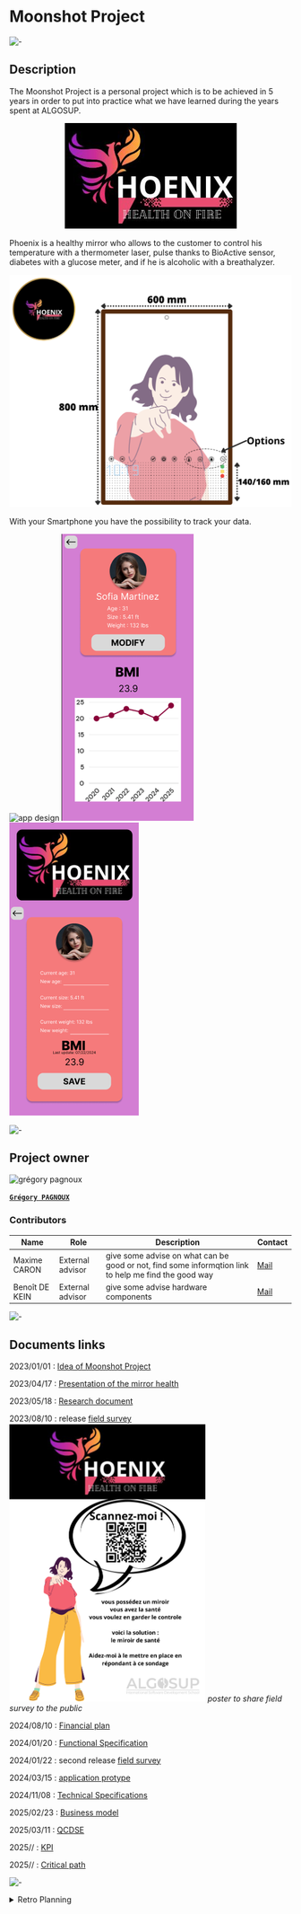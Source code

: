 # Moonshot Project

![-](https://raw.githubusercontent.com/andreasbm/readme/master/assets/lines/rainbow.png)

## Description

The Moonshot Project is a personal project which is to be achieved in 5 years in order to put into practice what we have learned during the years spent at ALGOSUP.

<center>

![Pheonix](/documents/img/Logo.png)

</center>

Phoenix is a healthy mirror who allows to the customer to control his temperature with a thermometer laser, pulse thanks to BioActive sensor, diabetes with a glucose meter, and if he is alcoholic with a breathalyzer.

![design](/documents/img/Design.png)

With your Smartphone you have the possibility to track your data.

![app design](/documents/img/AppDesign.png)
![profil1](/documents/img/Profil1.png)
![profil2](/documents/img/Profil2.png)

![-](https://raw.githubusercontent.com/andreasbm/readme/master/assets/lines/rainbow.png)

## Project owner

<img alt="grégory pagnoux" src="https://avatars.githubusercontent.com/u/114397869?s=400&v=4" width="135">

[**`Grégory PAGNOUX`**](https://github.com/Gregory-Pagnoux)

### Contributors

| Name | Role | Description | Contact |
| - | - | - | - |
| Maxime CARON | External advisor | give some advise on what can be good or not, find some informqtion link to help me find the good way | [Mail](mailto:maxime.caron@algosup.com) |
| Benoît DE KEIN | External advisor | give some advise hardware components | [Mail](mailto:benoit.dekein@algosup.com) |

![-](https://raw.githubusercontent.com/andreasbm/readme/master/assets/lines/rainbow.png)

## Documents links

2023/01/01 : [Idea of Moonshot Project](/archives/moonshot_project.md)

2023/04/17 : [Presentation of the mirror health](/archives/mirror-health_product.md)

2023/05/18 : [Research document](/archives/mirror-health_research.md)

2023/08/10 : release [field survey](https://forms.gle/DRDfuTzgF9muhY8D8) <br>
<img alt="poster" src="/documents/img/Poster.png" width="350">
*poster to share field survey to the public*

2024/08/10 : [Financial plan](/archives/mirror-health_financial-plan.md)

2024/01/20 : [Functional Specification](/documents/Specifications/Functional_Specification.md)

2024/01/22 : second release [field survey](https://forms.gle/DRDfuTzgF9muhY8D8)

2024/03/15 : [application protype](https://www.figma.com/proto/itl0GqhHh2b0oBDgE5sX7w/mirror-health?node-id=66-68&node-type=canvas&t=p0dVg4B7qXExj2Pm-0&scaling=scale-down&content-scaling=fixed&page-id=0%3A1&starting-point-node-id=1%3A131)

2024/11/08 : [Technical Specifications](/documents/Specifications/Technical_Specifications.md)

2025/02/23 : [Business model](/documents/img/Business_Model.png)

2025/03/11 : [QCDSE](/archives/QCDSE.pdf)

2025// : [KPI](https://docs.google.com/spreadsheets/d/1vU4uwSvnlM3zdsvzGCOgKkJPxNbdX58Gv39i1P2Z-Oc/edit?usp=sharing)

2025// : [Critical path](https://docs.google.com/spreadsheets/d/16l_xSyliKyvaUGKUd8Fu0jS4mcjDrUDyP90tedfbv9E/edit?usp=sharing)

![-](https://raw.githubusercontent.com/andreasbm/readme/master/assets/lines/rainbow.png)

<details>
<summary>Retro Planning</summary>

[Retro Planning](https://www.preceden.com/timelines/1067302-moonshot-retro-planning)

- 2023
  - January :
    - [x] find moonshot project
  - February - March :
  - April :
    - [x] make product document
      - [x] describe the product
      - [x] find at least 3 options
  - May :
    - [x] start research for the mirror
      - [x] describe each options
      - [x] find a competitor
      - [x] find people concerned by the product
  - June :
  - July :
  - August :
    - [x] conduct a field survey
    - [x] define the language
    - [x] financial plan
    - [x] marketing
      - [x] create the design
      - [x] find name
      - [x] find slogan
      - [x] make the logo
  - September :
  - October :
    - [x] research data law
  - November - December:
- 2024
  - January - October :
    - [ ] Specifications
      - [x] Functional
      - [ ] Technical
  - November :
    - [ ] Validation
  - December :
- 2025
  - January
  - February
    - [x] Business model
    - [x] QCDSE
  - March
    - [ ] Specifications
      - [x] Functional
      - [ ] Technical
  - April
    - [ ] Conception
  - May
    - [ ] Conception
  - June
    - [ ] Conception
  - July
    - [ ] Test
  - August
    - [ ] Test
  - September
    - [ ] Test
  - October
    - [ ] Test

</details>
